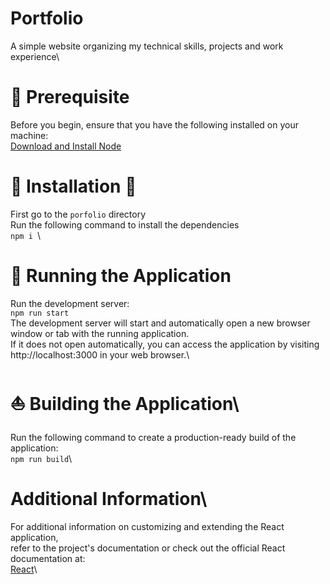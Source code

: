 # Portfolio
A simple website organizing my technical skills, projects and work experience\

# :book: Prerequisite
Before you begin, ensure that you have the following installed on your machine:\
[Download and Install Node](https://nodejs.org/en/download)

# :hammer: Installation :wrench:
First go to the ```porfolio``` directory\
Run the following command to install the dependencies\
```npm i ```\

# :running: Running the Application
Run the development server:\
```npm run start```\
The development server will start and automatically open a new browser window or tab with the running application.\
If it does not open automatically, you can access the application by visiting http://localhost:3000 in your web browser.\

# :sailboat: Building the Application\
Run the following command to create a production-ready build of the application:\
```npm run build```\

# Additional Information\
For additional information on customizing and extending the React application,\
refer to the project's documentation or check out the official React documentation at:\
[React](https://react.dev/)\
